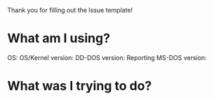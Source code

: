 Thank you for filling out the Issue template!

# What am I using?

OS: 
OS/Kernel version: 
DD-DOS version: 
Reporting MS-DOS version: 

# What was I trying to do?

